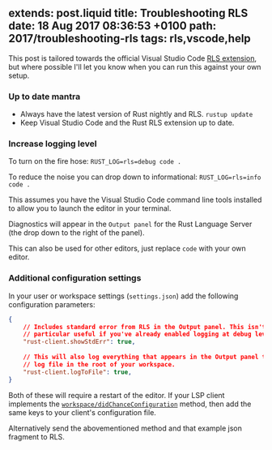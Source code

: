 extends: post.liquid
title: Troubleshooting RLS
date: 18 Aug 2017 08:36:53 +0100
path: 2017/troubleshooting-rls
tags: rls,vscode,help
---

This post is tailored towards the official Visual Studio Code [RLS
extension](https://marketplace.visualstudio.com/items?itemName=rust-lang.rust),
but where possible I'll let you know when you can run this against your own
setup.

### Up to date mantra

- Always have the latest version of Rust nightly and RLS. `rustup update`
- Keep Visual Studio Code and the Rust RLS extension up to date.

### Increase logging level

To turn on the fire hose:
`RUST_LOG=rls=debug code .`

To reduce the noise you can drop down to informational:
`RUST_LOG=rls=info code .`

This assumes you have the Visual Studio Code command line tools installed to
allow you to launch the editor in your terminal.

Diagnostics will appear in the `Output panel` for the Rust Language Server (the
drop down to the right of the panel).

This can also be used for other editors, just replace `code` with your own
editor.

### Additional configuration settings

In your user or workspace settings (`settings.json`) add the following 
configuration parameters:


```json
{
    // Includes standard error from RLS in the Output panel. This isn't 
    // particular useful if you've already enabled logging at debug level.
    "rust-client.showStdErr": true,
    
    // This will also log everything that appears in the Output panel to a 
    // log file in the root of your workspace.
    "rust-client.logToFile": true,
}
```

Both of these will require a restart of the editor. If your LSP client
implements the
[`workspace/didChanceConfiguration`](https://github.com/Microsoft/language-server-protocol/blob/master/protocol.md#workspace_didChangeConfiguration)
method, then add the same keys to your client's configuration file.

Alternatively send the abovementioned method and that example json fragment to
RLS.